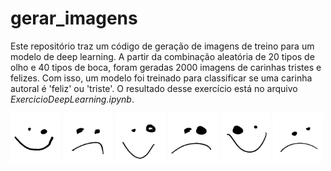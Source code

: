 # gerar_imagens
Este repositório traz um código de geração de imagens de treino para um modelo de deep learning. A partir da combinação aleatória de 20 tipos de olho e 40 tipos de boca, foram geradas 2000 imagens de carinhas tristes e felizes. Com isso, um modelo foi treinado para classificar se uma carinha autoral é 'feliz' ou 'triste'. O resultado desse exercício está no arquivo _ExercicioDeepLearning.ipynb_.

 <img src="https://github.com/murilogmamaral/gerar_imagens/blob/main/feliz/feliz_1.png" height="80"> <img src="https://github.com/murilogmamaral/gerar_imagens/blob/main/triste/triste_1.png" height="80"> <img src="https://github.com/murilogmamaral/gerar_imagens/blob/main/feliz/feliz_2.png" height="80"> <img src="https://github.com/murilogmamaral/gerar_imagens/blob/main/triste/triste_2.png" height="80"> <img src="https://github.com/murilogmamaral/gerar_imagens/blob/main/feliz/feliz_3.png" height="80"> <img src="https://github.com/murilogmamaral/gerar_imagens/blob/main/triste/triste_3.png" height="80">
